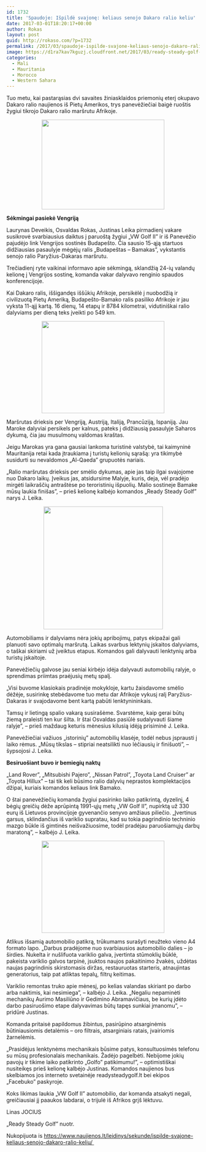 ```yaml
---
id: 1732
title: 'Spaudoje: Išpildė svajonę: keliaus senojo Dakaro ralio keliu'
date: 2017-03-01T18:20:17+00:00
author: Rokas
layout: post
guid: http://rokaso.com/?p=1732
permalink: /2017/03/spaudoje-ispilde-svajone-keliaus-senojo-dakaro-ralio-keliu/
image: https://d1ra7kav7kguzj.cloudfront.net/2017/03/ready-steady-golf-2-1.jpg
categories:
  - Mali
  - Mauritania
  - Morocco
  - Western Sahara
---
```

<div dir="ltr" style="text-align: left;" trbidi="on">
  Tuo metu, kai pastarąsias dvi savaites žiniasklaidos priemonių eterį okupavo Dakaro ralio naujienos iš Pietų Amerikos, trys panevėžiečiai baigė ruoštis žygiui tikrojo Dakaro ralio maršrutu Afrikoje.</p> 
  
  <div class="separator" style="clear: both; text-align: center;">
    <a href="https://2.bp.blogspot.com/-_fVYH44ffOg/WLBLY4zPBqI/AAAAAAABL4c/dqbGNPmLMf4w5IMO__CG0KT8-RSZz6WIACEw/s1600/ready-steady-golf-2%2B%25281%2529.jpg" imageanchor="1" style="margin-left: 1em; margin-right: 1em;"><img border="0" height="234" src="https://2.bp.blogspot.com/-_fVYH44ffOg/WLBLY4zPBqI/AAAAAAABL4c/dqbGNPmLMf4w5IMO__CG0KT8-RSZz6WIACEw/s320/ready-steady-golf-2%2B%25281%2529.jpg" width="320" /></a>
  </div>
  
  <p>
    <b>Sėkmingai pasiekė Vengriją</b>
  </p>
  
  <p>
    Laurynas Deveikis, Osvaldas Rokas, Justinas Leika pirmadienį vakare susikrovė svarbiausius daiktus į paruoštą žygiui „VW Golf II&#8221; ir iš Panevėžio pajudėjo link Vengrijos sostinės Budapešto. Čia sausio 15-ąją startuos didžiausias pasaulyje mėgėjų ralis „Budapeštas &#8211; Bamakas&#8221;, vykstantis senojo ralio Paryžius-Dakaras maršrutu.
  </p>
  
  <p>
    Trečiadienį ryte vaikinai informavo apie sėkmingą, sklandžią 24-ių valandų kelionę į Vengrijos sostinę, komanda vakar dalyvavo renginio spaudos konferencijoje.
  </p>
  
  <p>
    Kai Dakaro ralis, iššigandęs iššūkių Afrikoje, persikėlė į nuobodžią ir civilizuotą Pietų Ameriką, Budapešto-Bamako ralis pasiliko Afrikoje ir jau vyksta 11-ąjį kartą. 16 dienų, 14 etapų ir 8784 kilometrai, vidutiniškai ralio dalyviams per dieną teks įveikti po 549 km.
  </p>
  
  <div class="separator" style="clear: both; text-align: center;">
    <a href="https://1.bp.blogspot.com/-bgSu5xqRBXc/WLBLY0YUSsI/AAAAAAABL4U/nqESqtGutXUDFBfkkLnfPZCnSPpArOmegCEw/s1600/ralio-dalyviai-ir-Golf.jpg" imageanchor="1" style="margin-left: 1em; margin-right: 1em;"><img border="0" height="240" src="https://1.bp.blogspot.com/-bgSu5xqRBXc/WLBLY0YUSsI/AAAAAAABL4U/nqESqtGutXUDFBfkkLnfPZCnSPpArOmegCEw/s320/ralio-dalyviai-ir-Golf.jpg" width="320" /></a>
  </div>
  
  <p>
    Maršrutas drieksis per Vengriją, Austriją, Italiją, Prancūziją, Ispaniją. Jau Maroke dalyviai persikels per kalnus, pateks į didžiausią pasaulyje Saharos dykumą, čia jau musulmonų valdomas kraštas.
  </p>
  
  <p>
    Jeigu Marokas yra gana gausiai lankoma turistinė valstybė, tai kaimyninė Mauritanija retai kada įtraukiama į turistų kelionių sąrašą: yra tikimybė susidurti su nevaldomos „Al-Qaeda&#8221; grupuotės nariais.
  </p>
  
  <p>
    „Ralio maršrutas drieksis per smėlio dykumas, apie jas taip ilgai svajojome nuo Dakaro laikų. Įveikus jas, atsidursime Malyje, kuris, deja, vėl pradėjo mirgėti laikraščių antraštėse po teroristinių išpuolių. Malio sostineje Bamake mūsų laukia finišas&#8221;, &#8211; prieš kelionę kalbėjo komandos „Ready Steady Golf&#8221; narys J. Leika.
  </p>
  
  <div class="separator" style="clear: both; text-align: center;">
    <a href="https://1.bp.blogspot.com/-5heO0Tges6M/WLBLY1BiU9I/AAAAAAABL4Y/XTIV2Fiw_Uwq9W5Z-6xI3oFN1c-ryrpcQCEw/s1600/ready-steady-golf-3.jpg" imageanchor="1" style="margin-left: 1em; margin-right: 1em;"><img border="0" height="320" src="https://1.bp.blogspot.com/-5heO0Tges6M/WLBLY1BiU9I/AAAAAAABL4Y/XTIV2Fiw_Uwq9W5Z-6xI3oFN1c-ryrpcQCEw/s320/ready-steady-golf-3.jpg" width="311" /></a>
  </div>
  
  <p>
    Automobiliams ir dalyviams nėra jokių apribojimų, patys ekipažai gali planuoti savo optimalų maršrutą. Laikas svarbus lektynių įskaitos dalyviams, o taškai skiriami už įveiktus etapus. Komandos gali dalyvauti lenktynių arba turistų įskaitoje.
  </p>
  
  <p>
    Panevėžiečių galvose jau seniai kirbėjo idėja dalyvauti automobilių ralyje, o sprendimas priimtas praėjusių metų spalį.
  </p>
  
  <p>
    „Visi buvome klasiokais pradinėje mokykloje, kartu žaisdavome smėlio dėžėje, susirinkę stebėdavome tuo metu dar Afrikoje vykusį ralį Paryžius-Dakaras ir svajodavome bent kartą pabūti lenktynininkais.
  </p>
  
  <p>
    Tamsų ir lietingą spalio vakarą susirašėme. Svarstėme, kaip gerai būtų žiemą praleisti ten kur šilta. Ir štai Osvaldas pasiūlė sudalyvauti šiame ralyje&#8221;, &#8211; prieš maždaug keturis mėnesius kilusią idėją prisiminė J. Leika.
  </p>
  
  <p>
    Panevėžiečiai važiuos „istorinių&#8221; automobilių klasėje, todėl nebus įsprausti į laiko rėmus. „Mūsų tikslas &#8211; stipriai neatsilikti nuo lėčiausių ir finišuoti&#8221;, &#8211; šypsojosi J. Leika.
  </p>
  
  <p>
    <b>Besiruošiant buvo ir bemiegių naktų</b>
  </p>
  
  <p>
    „Land Rover&#8221;, „Mitsubishi Pajero&#8221;, „Nissan Patrol&#8221;, „Toyota Land Cruiser&#8221; ar „Toyota Hillux&#8221; &#8211; tai tik keli būsimo ralio dalyvių neprastos komplektacijos džipai, kuriais komandos keliaus link Bamako.
  </p>
  
  <p>
    O štai panevėžiečių komanda žygiui pasirinko laiko patikrintą, dyzelinį, 4 bėgių greičių dėže aprūpintą 1991-ųjų metų „VW Golf II&#8221;, nupirktą už 330 eurų iš Lietuvos provincijoje gyvenančio senyvo amžiaus piliečio. „Įvertinus garsus, sklindančius iš variklio supratau, kad su tokia pagrindinio techninio mazgo būkle iš gimtinės neišvažiuosime, todėl pradėjau paruošiamųjų darbų maratoną&#8221;, &#8211; kalbėjo J. Leika.
  </p>
  
  <div class="separator" style="clear: both; text-align: center;">
    <a href="https://2.bp.blogspot.com/-KVzXeoFvXbc/WLBLZKkFvgI/AAAAAAABL4g/VUfxiZ4EyuQ63cNrkjsONhhW-Toh8ETAwCLcB/s1600/ready-steady-golf.jpg" imageanchor="1" style="margin-left: 1em; margin-right: 1em;"><img border="0" height="240" src="https://2.bp.blogspot.com/-KVzXeoFvXbc/WLBLZKkFvgI/AAAAAAABL4g/VUfxiZ4EyuQ63cNrkjsONhhW-Toh8ETAwCLcB/s320/ready-steady-golf.jpg" width="320" /></a>
  </div>
  
  <p>
    Atlikus išsamią automobilio patikrą, trūkumams surašyti neužteko vieno A4 formato lapo. „Darbus pradėjome nuo svarbiausios automobilio dalies &#8211; jo širdies. Nukelta ir nušlifuota variklio galva, įvertinta stūmoklių būklė, pakeista variklio galvos tarpinė, įsuktos naujos pakaitinimo žvakės, uždėtas naujas pagrindinis skirstomasis diržas, restauruotas starteris, atnaujintas generatorius, taip pat atliktas tepalų, filtrų keitimas.
  </p>
  
  <p>
    Variklio remontas truko apie mėnesį, po kelias valandas skiriant po darbo arba naktimis, kai nesimiega&#8221;, &#8211; kalbėjo J. Leika. „Negaliu nepaminėti mechanikų Aurimo Masiliūno ir Gedimino Abramavičiaus, be kurių įdėto darbo pasiruošimo etape dalyvavimas būtų tapęs sunkiai įmanomu&#8221;, &#8211; pridūrė Justinas.
  </p>
  
  <p>
    Komanda pritaisė papildomus žibintus, pasirūpino atsarginėmis būtiniausiomis detalėmis &#8211; oro filtrais, atsarginiais ratais, įvairiomis žarnelėmis.
  </p>
  
  <p>
    „Prasidėjus lenktynėms mechanikais būsime patys, konsultuosimės telefonu su mūsų profesionalais mechanikais. Žadėjo pagelbėti. Nebijome jokių pavojų ir tikime laiko patikrinto „Golfo&#8221; patikimumu!&#8221;, &#8211; optimistiškai nusiteikęs prieš kelionę kalbėjo Justinas. Komandos naujienos bus skelbiamos jos interneto svetainėje readysteadygolf.lt bei ekipos „Facebuko&#8221; paskyroje.
  </p>
  
  <p>
    Koks likimas laukia „VW Golf II&#8221; automobilio, dar komanda atsakyti negali, greičiausiai jį paaukos labdarai, o trijulė iš Afrikos grįš lėktuvu.
  </p>
  
  <p>
    Linas JOCIUS
  </p>
  
  <p>
    „Ready Steady Golf&#8221; nuotr.
  </p>
  
  <p>
    Nukopijuota is&nbsp;<a href="https://www.naujienos.lt/leidinys/sekunde/ispilde-svajone-keliaus-senojo-dakaro-ralio-keliu/">https://www.naujienos.lt/leidinys/sekunde/ispilde-svajone-keliaus-senojo-dakaro-ralio-keliu/&nbsp;</a></div>
